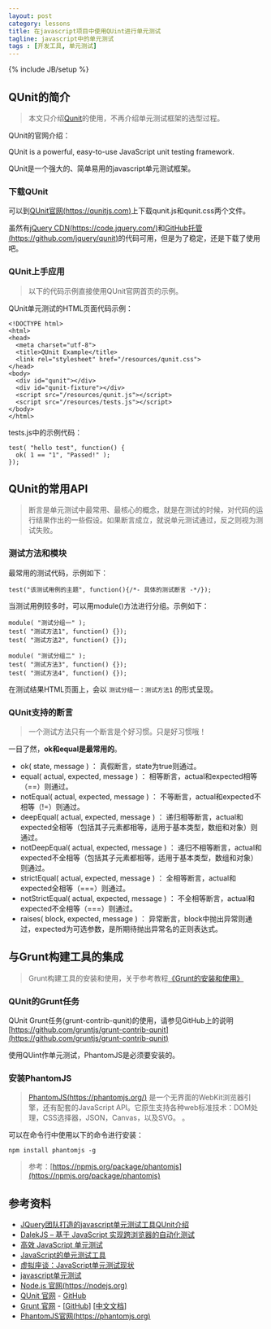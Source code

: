 ```yaml
---
layout: post
category: lessons
title: 在javascript项目中使用QUint进行单元测试
tagline: javascript中的单元测试
tags : [开发工具, 单元测试]
---
```

{% include JB/setup %}

## QUnit的简介 ##

> 本文只介绍[Qunit](https://qunitjs.com/)的使用，不再介绍单元测试框架的选型过程。

QUnit的官网介绍：

QUnit is a powerful, easy-to-use JavaScript unit testing framework. 

QUnit是一个强大的、简单易用的javascript单元测试框架。

### 下载QUnit ###

可以到[QUnit官网(https://qunitjs.com)](https://qunitjs.com/)上下载qunit.js和qunit.css两个文件。

虽然有[jQuery CDN(https://code.jquery.com/)](https://code.jquery.com/)和[GitHub托管(https://github.com/jquery/qunit)](https://github.com/jquery/qunit)的代码可用，但是为了稳定，还是下载了使用吧。

### QUnit上手应用 ###

> 以下的代码示例直接使用QUnit官网首页的示例。

QUnit单元测试的HTML页面代码示例：

	<!DOCTYPE html>
	<html>
	<head>
	  <meta charset="utf-8">
	  <title>QUnit Example</title>
	  <link rel="stylesheet" href="/resources/qunit.css">
	</head>
	<body>
	  <div id="qunit"></div>
	  <div id="qunit-fixture"></div>
	  <script src="/resources/qunit.js"></script>
	  <script src="/resources/tests.js"></script>
	</body>
	</html>

tests.js中的示例代码：

	test( "hello test", function() {
	  ok( 1 == "1", "Passed!" );
	});

## QUnit的常用API ##

> 断言是单元测试中最常用、最核心的概念，就是在测试的时候，对代码的运行结果作出的一些假设。如果断言成立，就说单元测试通过，反之则视为测试失败。

### 测试方法和模块 ###

最常用的测试代码，示例如下：

	test("该测试用例的主题", function(){/*- 具体的测试断言 -*/});

当测试用例较多时，可以用module()方法进行分组。示例如下：

	module( "测试分组一" );
	test( "测试方法1", function() {});
	test( "测试方法2", function() {});
	 
	module( "测试分组二" );
	test( "测试方法3", function() {});
	test( "测试方法4", function() {});

在测试结果HTML页面上，会以 `测试分组一：测试方法1` 的形式呈现。

### QUnit支持的断言 ###

> 一个测试方法只有一个断言是个好习惯。只是好习惯哦！

一目了然，**ok和equal是最常用的**。

- ok( state, message ) ： 真假断言，state为true则通过。
- equal( actual, expected, message ) ： 相等断言，actual和expected相等（==）则通过。
- notEqual( actual, expected, message ) ： 不等断言，actual和expected不相等（!=）则通过。
- deepEqual( actual, expected, message ) ： 递归相等断言，actual和expected全相等（包括其子元素都相等，适用于基本类型，数组和对象）则通过。
- notDeepEqual( actual, expected, message ) ： 递归不相等断言，actual和expected不全相等（包括其子元素都相等，适用于基本类型，数组和对象）则通过。
- strictEqual( actual, expected, message ) ： 全相等断言，actual和expected全相等（===）则通过。
- notStrictEqual( actual, expected, message ) ： 不全相等断言，actual和expected不全相等（===）则通过。
- raises( block, expected, message ) ： 异常断言，block中抛出异常则通过，expected为可选参数，是所期待抛出异常名的正则表达式。

## 与Grunt构建工具的集成 ##

> Grunt构建工具的安装和使用，关于参考教程[《Grunt的安装和使用》](https://clientlabs.github.io/lessons/2013/10/15/installation-and-use-of-grunt/)

### QUnit的Grunt任务 ###

QUnit Grunt任务(grunt-contrib-qunit)的使用，请参见GitHub上的说明[https://github.com/gruntjs/grunt-contrib-qunit](https://github.com/gruntjs/grunt-contrib-qunit)

使用QUint作单元测试，PhantomJS是必须要安装的。

### 安装PhantomJS ###

> [PhantomJS(https://phantomjs.org/)](https://phantomjs.org/) 是一个无界面的WebKit浏览器引擎，还有配套的JavaScript API。它原生支持各种web标准技术：DOM处理，CSS选择器，JSON，Canvas，以及SVG。
。

可以在命令行中使用以下的命令进行安装：

	npm install phantomjs -g

> 参考：[https://npmjs.org/package/phantomjs](https://npmjs.org/package/phantomjs)

## 参考资料 ##

- [JQuery团队打造的javascript单元测试工具QUnit介绍](https://www.cnblogs.com/nuaalfm/archive/2010/02/26/1674235.html)
- [DalekJS – 基于 JavaScript 实现跨浏览器的自动化测试](https://www.tuicool.com/articles/JVRRbq)
- [高效 JavaScript 单元测试](https://www.ibm.com/developerworks/cn/opensource/os-jstesting/)
- [JavaScript的单元测试工具](https://select.yeeyan.org/view/213582/265887)
- [虚拟座谈：JavaScript单元测试现状](https://www.infoq.com/cn/articles/javascript-unit-testing)
- [javascript单元测试](https://www.cnblogs.com/frostbelt/archive/2012/08/03/2622302.html)
- [Node.js 官网(https://nodejs.org)](https://nodejs.org)
- [QUnit 官网](https://qunitjs.com/) - [GitHub](https://github.com/jquery/qunit)
- [Grunt 官网](https://www.gruntjs.com) - [[GitHub](https://github.com/gruntjs/)] [[中文文档](https://www.gruntjs.org/)]
- [PhantomJS官网(https://phantomjs.org)](https://phantomjs.org)
